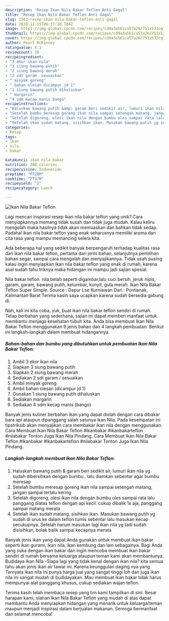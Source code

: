 ```yaml
---
description: "Resep Ikan Nila Bakar Teflon Anti Gagal"
title: "Resep Ikan Nila Bakar Teflon Anti Gagal"
slug: 2563-resep-ikan-nila-bakar-teflon-anti-gagal
date: 2020-11-15T06:17:10.784Z
image: https://img-global.cpcdn.com/recipes/cd9a3a561ca57a26/751x532cq70/ikan-nila-bakar-teflon-foto-resep-utama.jpg
thumbnail: https://img-global.cpcdn.com/recipes/cd9a3a561ca57a26/751x532cq70/ikan-nila-bakar-teflon-foto-resep-utama.jpg
cover: https://img-global.cpcdn.com/recipes/cd9a3a561ca57a26/751x532cq70/ikan-nila-bakar-teflon-foto-resep-utama.jpg
author: Pearl McKinney
ratingvalue: 4.1
reviewcount: 10
recipeingredient:
- "3 ekor ikan nila"
- "3 siung bawang putih"
- "2 siung bawang merah"
- "2 sdt garam  sesuaikan"
- " minyak goreng"
- " bahan olesan dicampur jd 1"
- "1 siung bawang putih dihaluskan"
- " margarin"
- "4 sdm kecap manis bango"
recipeinstructions:
- "Haluskan bawang putih &amp; garam beri sedikit air, lumuri ikan nila yg sudah dibersihkan dengan bumbu.. lalu diamkan sebentar agar bumbu meresap"
- "Setelah bumbu meresap goreng ikan nila sampai setengah matang, jangan sampai terlalu kering"
- "Setelah digoreng, olesi ikan nila dengan bumbu oles sampai rata lalu panggang diatas teflon dengan api kecil. cukup dibalik 1x aja, panggang sampai matang merata"
- "Setelah ikan sudah matang, sisihkan ikan. Masukan bawang putih yg sudah di urus ke dalam teflon tumis sebentar lalu masukan kecap secukupnya. Setelah harum masukan lagi ikan nila yg tadi sudah disisihkan, bolak balik sampai kecapnya merata"
categories:
- Resep
tags:
- ikan
- nila
- bakar

katakunci: ikan nila bakar 
nutrition: 208 calories
recipecuisine: Indonesian
preptime: "PT20M"
cooktime: "PT37M"
recipeyield: "2"
recipecategory: Lunch

---
```



![Ikan Nila Bakar Teflon](https://img-global.cpcdn.com/recipes/cd9a3a561ca57a26/751x532cq70/ikan-nila-bakar-teflon-foto-resep-utama.jpg)

Lagi mencari inspirasi resep ikan nila bakar teflon yang unik? Cara menyiapkannya memang tidak susah dan tidak juga mudah. Kalau keliru mengolah maka hasilnya tidak akan memuaskan dan bahkan tidak sedap. Padahal ikan nila bakar teflon yang enak seharusnya memiliki aroma dan cita rasa yang mampu memancing selera kita.

Ada beberapa hal yang sedikit banyak berpengaruh terhadap kualitas rasa dari ikan nila bakar teflon, pertama dari jenis bahan, selanjutnya pemilihan bahan segar, sampai cara mengolah dan menyajikannya. Tidak usah pusing kalau ingin menyiapkan ikan nila bakar teflon yang enak di rumah, karena asal sudah tahu triknya maka hidangan ini mampu jadi sajian spesial.

Nila bakar teflon. nila,belah seperti digambar,lalu cuci bersih, jeruk nipis, garam, garam, bawang putih, ketumbar, kunyit, gula merah. Ikan Nila Bakar Teflon Super Simple. Source : Dapur Lse Kurniawan Dari : Pontianak, Kalimantan Barat Terima kasih saya ucapkan karena sudah bersedia gabung di.


Nah, kali ini kita coba, yuk, buat ikan nila bakar teflon sendiri di rumah. Tetap berbahan yang sederhana, sajian ini dapat memberi manfaat untuk membantu menjaga kesehatan tubuh kita. Anda bisa membuat Ikan Nila Bakar Teflon menggunakan 9 jenis bahan dan 4 langkah pembuatan. Berikut ini langkah-langkah dalam membuat hidangannya.

<!--inarticleads1-->

##### Bahan-bahan dan bumbu yang dibutuhkan untuk pembuatan Ikan Nila Bakar Teflon:

1. Ambil 3 ekor ikan nila
1. Siapkan 3 siung bawang putih
1. Siapkan 2 siung bawang merah
1. Sediakan 2 sdt garam / sesuaikan
1. Ambil  minyak goreng
1. Ambil  bahan olesan (dicampur jd 1)
1. Gunakan 1 siung bawang putih dihaluskan
1. Sediakan  margarin
1. Sediakan 4 sdm kecap manis (bango)


Banyak jenis kuliner berbahan ikan yang dapat diolah dengan cara dibakar bara api ataupun dipanggang salah satunya ikan Nila. Pada kesempatan ini tipstriksib akan menyajikan cara membakar ikan nila dengan menggunakan. Cara Membuat Ikan Nila Bakar Teflon #ikanbakar #ikanbakarteflon #nilabakar Tonton Juga Ikan Nila Pindang. Cara Membuat Ikan Nila Bakar Teflon #ikanbakar #ikanbakarteflon #nilabakar Tonton Juga Ikan Nila Pindang. 

<!--inarticleads2-->

##### Langkah-langkah membuat Ikan Nila Bakar Teflon:

1. Haluskan bawang putih &amp; garam beri sedikit air, lumuri ikan nila yg sudah dibersihkan dengan bumbu.. lalu diamkan sebentar agar bumbu meresap
1. Setelah bumbu meresap goreng ikan nila sampai setengah matang, jangan sampai terlalu kering
1. Setelah digoreng, olesi ikan nila dengan bumbu oles sampai rata lalu panggang diatas teflon dengan api kecil. cukup dibalik 1x aja, panggang sampai matang merata
1. Setelah ikan sudah matang, sisihkan ikan. Masukan bawang putih yg sudah di urus ke dalam teflon tumis sebentar lalu masukan kecap secukupnya. Setelah harum masukan lagi ikan nila yg tadi sudah disisihkan, bolak balik sampai kecapnya merata


Banyak jenis ikan yang dapat Anda gunakan untuk membuat ikan bakar seperti ikan gurami, ikan nila, ikan kembung dan lain sebagainya. Bagi Anda yang suka dengan ikan bakar dan ingin mencoba membuat ikan bakar sendiri di rumah bersama keluarga ataupun teman kami akan membantunya. Budidaya Ikan Nila -Siapa lagi yang tidak kenal dengan ikan nila? kita semua tahu akan jenis ikan air tawar ini. Karena keunggulan daging nya yang Ternyata ikan nila ini punya harga jual yang sangat tinggi loh dan juga ikan nila ini sangat mudah di budidayakan. Mau membuat ikan bakar tidak harus mempunyai alat panggang khusus, cukup sediakan wajan teflon. 

Terima kasih telah membaca resep yang tim kami tampilkan di sini. Besar harapan kami, olahan Ikan Nila Bakar Teflon yang mudah di atas dapat membantu Anda menyiapkan hidangan yang menarik untuk keluarga/teman maupun menjadi inspirasi dalam berjualan makanan. Semoga bermanfaat dan selamat mencoba!
